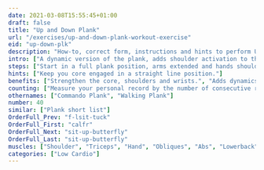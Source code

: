 ```yaml
---
date: 2021-03-08T15:55:45+01:00
draft: false
title: "Up and Down Plank"
url: "/exercises/up-and-down-plank-workout-exercise"
eid: "up-down-plk"
description: "How-to, correct form, instructions and hints to perform Up and Down Plank. Similar exercises and video demo"
intro: ["A dynamic version of the plank, adds shoulder activation to the benefits of the plank. It is also a cardio exercise, as your heat will pump strongly after some repetitions."]
steps: ["Start in a full plank position, arms extended and hands shoulder-width.", "Bend one arm so that the elbow touches the ground.", "Bend the other arm, so that bows elbows touch the group. Now you are in an elbow plank position.", "Extend the first arm again.", "Extend the second arm, returning to the full plank position.", "This is one repetition.", "Repeat half of the exercise lowering your right side first, do the other half lowering the left side first."]
hints: ["Keep you core engaged in a straight line position."]
benefits: ["Strengthen the core, shoulders and wrists.", "Adds dynamics to the plank exercise."]
counting: ["Measure your personal record by the number of consecutive repetitions."]
othernames: ["Commando Plank", "Walking Plank"]
number: 40
similar: ["Plank short list"]
OrderFull_Prev: "f-lsit-tuck"
OrderFull_First: "calfr"
OrderFull_Next: "sit-up-butterfly"
OrderFull_Last: "sit-up-butterfly"
muscles: ["Shoulder", "Triceps", "Hand", "Obliques", "Abs", "Lowerback", "Glutes"]
categories: ["Low Cardio"]
---
```


